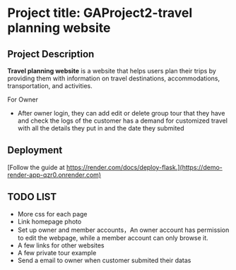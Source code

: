 # **Project title: GAProject2-travel planning website**


## Project Description ##
**Travel planning website** is a website that helps users plan their trips by providing them with information on travel destinations, accommodations, transportation, and activities.

For Owner

- After owner login, they can add edit or delete group tour that they have and check the logs of the customer has a demand for customized travel with all the details they put in and the date they submited

## Deployment ##

[Follow the guide at https://render.com/docs/deploy-flask.](https://demo-render-app-qzr0.onrender.com)


## TODO LIST ##

- More css for each page
- Link homepage photo
- Set up owner and member accounts，An owner account has permission to edit the webpage, while a member account can only browse it.
- A few links for other websites
- A few private tour example 
- Send a email to owner when customer submited their datas